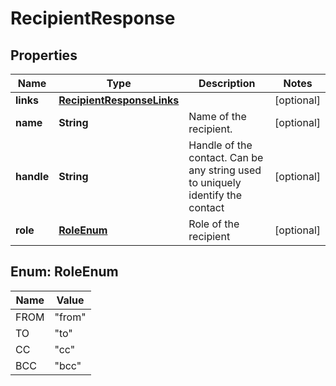 

# RecipientResponse


## Properties

| Name | Type | Description | Notes |
|------------ | ------------- | ------------- | -------------|
|**links** | [**RecipientResponseLinks**](RecipientResponseLinks.md) |  |  [optional] |
|**name** | **String** | Name of the recipient. |  [optional] |
|**handle** | **String** | Handle of the contact. Can be any string used to uniquely identify the contact |  [optional] |
|**role** | [**RoleEnum**](#RoleEnum) | Role of the recipient |  [optional] |



## Enum: RoleEnum

| Name | Value |
|---- | -----|
| FROM | &quot;from&quot; |
| TO | &quot;to&quot; |
| CC | &quot;cc&quot; |
| BCC | &quot;bcc&quot; |



